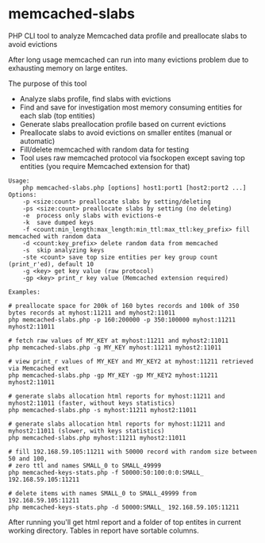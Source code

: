 # memcached-slabs
PHP CLI tool to analyze Memcached data profile and preallocate slabs to avoid evictions


After long usage memcached can run into many evictions problem due to exhausting memory on large entites.

 

The purpose of this tool

*    Analyze slabs profile, find slabs with evictions
*    Find and save for investigation most memory consuming entities for each slab (top entities)
*    Generate slabs preallocation profile based on current evictions
*    Preallocate slabs to avoid evictions on smaller entites (manual or automatic)
*    Fill/delete memcached with random data for testing
*    Tool uses raw memcached protocol via fsockopen except saving top entities (you require Memcached extension for that)

```
Usage:
    php memcached-slabs.php [options] host1:port1 [host2:port2 ...]
Options:
    -p <size:count> preallocate slabs by setting/deleting
    -ps <size:count> preallocate slabs by setting (no deleting)
    -e  process only slabs with evictions-e
    -k  save dumped keys
    -f <count:min_length:max_length:min_ttl:max_ttl:key_prefix> fill memcached with random data
    -d <count:key_prefix> delete random data from memcached
    -s  skip analyzing keys
    -ste <count> save top size entities per key group count (print_r'ed), default 10
    -g <key> get key value (raw protocol)
    -gp <key> print_r key value (Memcached extension required)

Examples:

# preallocate space for 200k of 160 bytes records and 100k of 350 bytes records at myhost:11211 and myhost2:11011
php memcached-slabs.php -p 160:200000 -p 350:100000 myhost:11211 myhost2:11011

# fetch raw values of MY_KEY at myhost:11211 and myhost2:11011
php memcached-slabs.php -g MY_KEY myhost:11211 myhost2:11011

# view print_r values of MY_KEY and MY_KEY2 at myhost:11211 retrieved via Memcached ext
php memcached-slabs.php -gp MY_KEY -gp MY_KEY2 myhost:11211 myhost2:11011

# generate slabs allocation html reports for myhost:11211 and myhost2:11011 (faster, without keys statistics)
php memcached-slabs.php -s myhost:11211 myhost2:11011

# generate slabs allocation html reports for myhost:11211 and myhost2:11011 (slower, with keys statistics)
php memcached-slabs.php myhost:11211 myhost2:11011

# fill 192.168.59.105:11211 with 50000 record with random size between 50 and 100,
# zero ttl and names SMALL_0 to SMALL_49999
php memcached-keys-stats.php -f 50000:50:100:0:0:SMALL_ 192.168.59.105:11211

# delete items with names SMALL_0 to SMALL_49999 from 192.168.59.105:11211
php memcached-keys-stats.php -d 50000:SMALL_ 192.168.59.105:11211
```

After running you'll get html report and a folder of top entites in current working directory. Tables in report have sortable columns.
